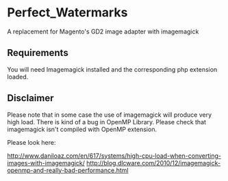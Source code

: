 Perfect_Watermarks
==================

A replacement for Magento's GD2 image adapter with imagemagick

Requirements
------------

You will need Imagemagick installed and the corresponding php extension
loaded.

Disclaimer
----------

Please note that in some case the use of imagemagick will produce
very high load. There is kind of a bug in OpenMP Library. Please
check that imagemagick isn't compiled with OpenMP extension.

Please look here:

http://www.daniloaz.com/en/617/systems/high-cpu-load-when-converting-images-with-imagemagick/
http://blog.dlcware.com/2010/12/imagemagick-openmp-and-really-bad-performance.html
